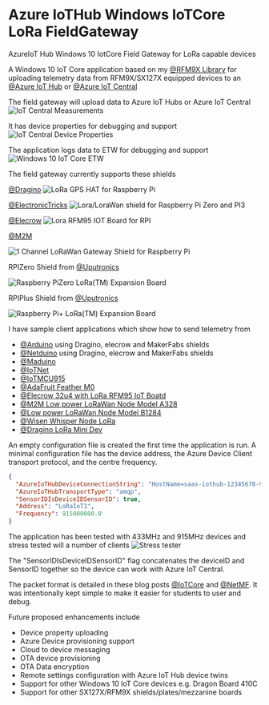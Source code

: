 # Azure IoTHub Windows IoTCore LoRa FieldGateway 
AzureIoT Hub Windows 10 IotCore Field Gateway for LoRa capable devices

A Windows 10 IoT Core application based on my [@RFM9X Library](https://github.com/KiwiBryn/RFM9XLoRa-NetMF) for uploading telemetry data from RFM9X/SX127X equipped devices to an [@Azure IoT Hub](https://azure.microsoft.com/en-us/services/iot-hub/) or [@Azure IoT Central](https://azure.microsoft.com/en-us/services/iot-central/)

The field gateway will upload data to Azure IoT Hubs or Azure IoT Central
![IoT Central Measurements](AzureIoTLoRaGatewayMeasurments.PNG)

It has device properties for debugging and support
![IoT Central Device Properties](AzureIoTLoRaGatewayProperties.PNG)

The application logs data to ETW for debugging and support
![Windows 10 IoT Core ETW](AzureIoTLoRaGatewayETW.PNG)

The field gateway currently supports these shields

[@Dragino](http://www.dragino.com/products/lora/item/106-lora-gps-hat.html)
![LoRa GPS HAT for Raspberry Pi](DraginoRPILoRaGPSShield.jpg)

[@ElectronicTricks](https://www.tindie.com/products/electronictrik/loralorawan-shield-for-raspberry-pi-zero-and-pi3)
![Lora/LoraWan shield for Raspberry Pi Zero and PI3](ElectronicTricksLoraShield.jpg)

[@Elecrow](https://www.elecrow.com/lora-rfm95-iot-board-for-rpi.html)
![Lora RFM95 IOT Board for RPI](ElecrowLoRaShield.jpg)

[@M2M](https://www.tindie.com/products/m2m/1-channel-lorawan-gateway-shield-for-raspberry-pi)

![1 Channel LoRaWan Gateway Shield for Raspberry Pi](M2MLoRaShield.jpg)

RPIZero Shield from [@Uputronics](https://store.uputronics.com/index.php?route=product/product&path=61&product_id=91)

![Raspberry PiZero LoRa(TM) Expansion Board](UputronicsRPIZeroShield.jpg)

RPIPlus Shield from [@Uputronics](https://store.uputronics.com/index.php?route=product/product&path=61&product_id=68)

![Raspberry Pi+ LoRa(TM) Expansion Board](UputronicsRPIPlusShield.jpg)

I have sample client applications which show how to send telemetry from
* [@Arduino](https://blog.devmobile.co.nz/2018/09/05/arduino-payload-addressing-client/) using Dragino, elecrow and MakerFabs shields
* [@Netduino](https://blog.devmobile.co.nz/2018/09/17/netduino-lora-radio-433-868-915-mhz-payload-addressing-client/) using Dragino, elecrow and MakerFabs shields
* [@Maduino](https://blog.devmobile.co.nz/2018/09/15/maduino-lora-radio-868mhz/)
* [@IoTNet](https://blog.devmobile.co.nz/2018/09/20/iot-net-lora-radio-915-mhz-payload-addressing-client/)
* [@IoTMCU915](https://blog.devmobile.co.nz/2018/09/18/lora-radio-node-v1-0-868-915mhz-payload-addressing-client/)
* [@AdaFruit Feather M0](https://blog.devmobile.co.nz/2018/09/23/adafruit-feather-m0-rfm95-lora-radio-payload-addressing-client/)
* [@Elecrow 32u4 with LoRa RFM95 IoT Boatd](https://blog.devmobile.co.nz/2018/09/19/32u4-with-lora-rfm95-iot-board-payload-addressing-client/)
* [@M2M Low power LoRaWan Node Model A328](https://blog.devmobile.co.nz/2018/09/14/low-power-lorawan-node-model-a328-payload-addressing-client/)
* [@Low power LoRaWan Node Model B1284](https://blog.devmobile.co.nz/2018/09/16/low-power-lorawan-node-model-b1248-payload-addressing-client/)
* [@Wisen Whisper Node LoRa](https://blog.devmobile.co.nz/2018/09/24/wisen-whisper-node-lora-915-mhz-payload-addressing-client/)
* [@Dragino LoRa Mini Dev](https://blog.devmobile.co.nz/2018/09/13/dragino-loraminidev-payload-addressing-client/)

An empty configuration file is created the first time the application is run. A minimal configuration file has the device address, the Azure Device Client transport protocol, and the centre frequency.

```Json
{
  "AzureIoTHubDeviceConnectionString": "HostName=saas-iothub-12345678-9012-3456-7890-123456789012.azure-devices.net;DeviceId=b1234567890d;SharedAccessKey=qwertyuiopasdfghjklzxcvbnm1234567890qwertyu=",
  "AzureIoTHubTransportType": "amqp",
  "SensorIDIsDeviceIDSensorID": true,
  "Address": "LoRaIoT1",
  "Frequency": 915000000.0
}
```

The application has been tested with 433MHz and 915MHz devices and stress tested will a number of clients
![Stress tester](LoRaStress.jpg)

The "SensorIDIsDeviceIDSensorID" flag concatenates the deviceID and SensorID together so the device can work with Azure IoT Central.

The packet format is detailed in these blog posts [@IoTCore](https://blog.devmobile.co.nz/2018/09/03/rfm9x-iotcore-payload-addressing/) and [@NetMF](https://blog.devmobile.co.nz/2018/09/04/rfm9x-netmf-payload-addressing/). It was intentionally kept simple to make it easier for students to user and debug.

Future proposed enhancements include
  * Device property uploading
  * Azure Device provisioning support
  * Cloud to device messaging
  * OTA device provisioning
  * OTA Data encryption
  * Remote settings configuration with Azure IoT Hub device twins
  * Support for other Windows 10 IoT Core devices e.g. Dragon Board 410C
  * Support for other SX127X/RFM9X shields/plates/mezzanine boards
